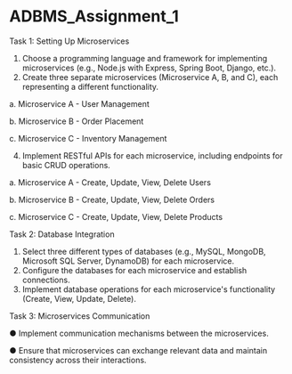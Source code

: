 # ADBMS_Assignment_1
Task 1: Setting Up Microservices 
1. Choose a programming language and framework for implementing microservices
(e.g., Node.js with Express, Spring Boot, Django, etc.).
2. Create three separate microservices (Microservice A, B, and C), each representing a
different functionality.

a. Microservice A - User Management

b. Microservice B - Order Placement

c. Microservice C - Inventory Management

4. Implement RESTful APIs for each microservice, including endpoints for basic CRUD
operations.

a. Microservice A - Create, Update, View, Delete Users

b. Microservice B - Create, Update, View, Delete Orders

c. Microservice C - Create, Update, View, Delete Products

Task 2: Database Integration 
1. Select three different types of databases (e.g., MySQL, MongoDB, Microsoft SQL
Server, DynamoDB) for each microservice.
2. Configure the databases for each microservice and establish connections.
3. Implement database operations for each microservice's functionality (Create, View,
Update, Delete).

Task 3: Microservices Communication 

● Implement communication mechanisms between the microservices.

● Ensure that microservices can exchange relevant data and maintain consistency
across their interactions.
